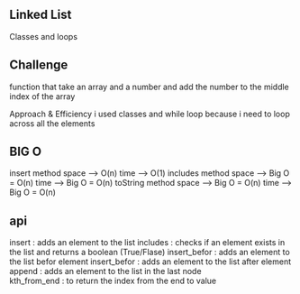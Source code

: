 ## Linked List

Classes and loops

## Challenge
function that take an array and a number and add the number to the middle index of the array

Approach & Efficiency
i used classes and while loop because i need to loop across all the elements

## BIG O
insert method
space --> O(n)
time --> O(1)
includes method
space --> Big O = O(n)
time --> Big O = O(n)
toString method
space --> Big O = O(n)
time --> Big O = O(n)

## api 
insert : adds an element to the list
includes : checks if an element exists in the list and returns a boolean (True/Flase)
insert_befor  : adds an element to the list befor element 
insert_befor  : adds an element to the list after element 
append  : adds an element to the list in the last node  
kth_from_end : to return the index from the end to value
